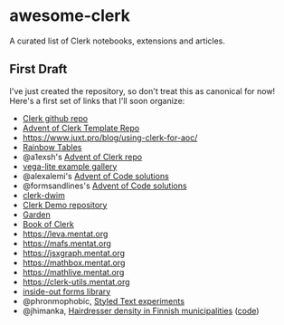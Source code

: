 # awesome-clerk

A curated list of Clerk notebooks, extensions and articles.

## First Draft

I've just created the repository, so don't treat this as canonical for now! Here's a first set of links that I'll soon organize:

- [Clerk github repo](https://github.com/nextjournal/clerk)
- [Advent of Clerk Template Repo](https://github.com/nextjournal/advent-of-clerk)
- https://www.juxt.pro/blog/using-clerk-for-aoc/
- [Rainbow Tables](https://github.clerk.garden/teodorlu/clerk-stuff/commit/7bd85d28726a0f166d8f4952b0dbf70936531b3e/src/rainbow_tables.html)
- @a1exsh's [Advent of Clerk repo](https://github.clerk.garden/a1exsh/advent-of-clerk/commit/45dfdbe672ca2e45a39bd160589e52d4df03f0a7/)
- [vega-lite example gallery](https://github.clerk.garden/behrica/vl-galery)
- @alexalemi's [Advent of Code solutions](https://github.clerk.garden/alexalemi/clerktudes)
- @formsandlines's [Advent of Code solutions](https://github.clerk.garden/formsandlines/aoc2022-clojure)
- [clerk-dwim](https://github.clerk.garden/nextjournal/clerk-dwim)
- [Clerk Demo repository](https://github.clerk.garden/nextjournal/clerk-demo/)
- [Garden](https://github.clerk.garden/)
- [Book of Clerk](https://github.clerk.garden/nextjournal/book-of-clerk)
- https://leva.mentat.org
- https://mafs.mentat.org
- https://jsxgraph.mentat.org
- https://mathbox.mentat.org
- https://mathlive.mentat.org
- https://clerk-utils.mentat.org
- [inside-out forms library](https://inside-out.matt.is/)
- @phronmophobic, [Styled Text experiments](https://phronmophobic.github.io/membrane/styled-text/)
- @jhimanka, [Hairdresser density in Finnish municipalities](https://jhimanka.github.io/parturit/notebooks/barbers.html) ([code](https://github.com/jhimanka/parturit))
